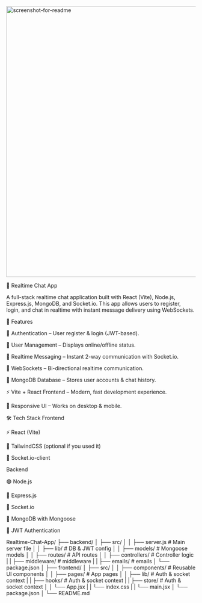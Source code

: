 <img width="1280" height="720" alt="screenshot-for-readme" src="https://github.com/user-attachments/assets/a129a710-c243-4375-b108-50407b9b34dc" />

💬 Realtime Chat App

A full-stack realtime chat application built with React (Vite), Node.js, Express.js, MongoDB, and Socket.io.
This app allows users to register, login, and chat in realtime with instant message delivery using WebSockets.

🚀 Features

🔐 Authentication – User register & login (JWT-based).

👥 User Management – Displays online/offline status.

💬 Realtime Messaging – Instant 2-way communication with Socket.io.

📡 WebSockets – Bi-directional realtime communication.

💾 MongoDB Database – Stores user accounts & chat history.

⚡ Vite + React Frontend – Modern, fast development experience.

🎨 Responsive UI – Works on desktop & mobile.

🛠️ Tech Stack
Frontend

⚡ React (Vite)

🎨 TailwindCSS
 (optional if you used it)

🔗 Socket.io-client

Backend

🟢 Node.js

🚀 Express.js

📡 Socket.io

🍃 MongoDB
 with Mongoose

🔑 JWT Authentication

Realtime-Chat-App/
├── backend/
│   ├── src/
│   │   ├── server.js         # Main server file
│   │   ├── lib/           # DB & JWT config
│   │   ├── models/           # Mongoose models
│   │   ├── routes/           # API routes
│   │   ├── controllers/      # Controller logic
|   |   ├── middleware/       # middleware
|   |   ├── emails/           # emails
│   └── package.json
│
├── frontend/
│   ├── src/
│   │   ├── components/       # Reusable UI components
│   │   ├── pages/            # App pages
│   │   ├── lib/          # Auth & socket context
|   |   ├── hooks/          # Auth & socket context
|   |   ├── store/          # Auth & socket context
│   │   └── App.jsx
|   |   └── index.css
|   |   └── main.jsx
│   └── package.json
│
└── README.md



